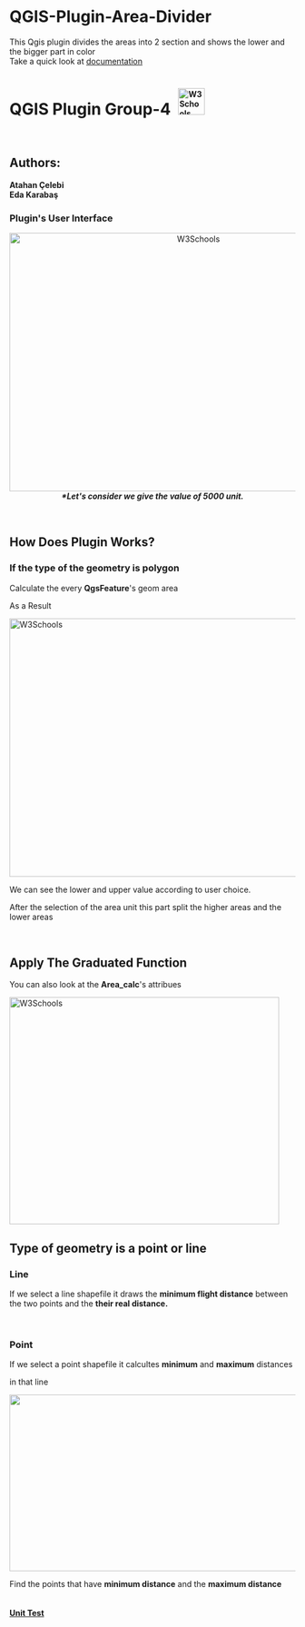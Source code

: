 # QGIS-Plugin-Area-Divider
This Qgis plugin divides the areas into 2 section and shows the lower and the bigger part in color <br>
Take a quick look at <a href='https://qgis-plugin-area-divider.readthedocs.io/en/latest/index.html'>documentation</a>
<h1>QGIS Plugin Group-4&nbsp; <img style="font-size: 14px;" src="https://i.etsystatic.com/17718806/r/il/b5be51/1595306072/il_570xN.1595306072_tbgq.jpg" alt="W3Schools" width="47" height="47" border="0" /></h1>
<p>&nbsp;</p>
<h2> Authors:</h2>
<p><strong>Atahan &Ccedil;elebi</strong><br /><strong>Eda Karabaş</strong></p>
<h3> Plugin's User Interface</h3>
<p style="text-align: center;"><img src="https://i.hizliresim.com/Hfi2lK.png" alt="W3Schools" width="650" height="455" border="0" /><br /><strong><em>*Let's consider we give the value of 5000 unit.</em></strong></p>
<p>&nbsp;</p>
<h2> How Does Plugin Works?</h2>
<h3> If the type of the geometry is polygon</h3>
<p>Calculate the every <strong>QgsFeature</strong>'s geom area</p>

<p>As a Result</p>
<p><img src="https://i.hizliresim.com/Ie28Vo.png" alt="W3Schools" width="855" height="455" border="0" /></p>
<p>We can see the lower and upper value according to user choice.</p>
<p>After the selection of the area unit this part split the higher areas and the lower areas</p>
<p>&nbsp;</p>
<h2> Apply The Graduated Function</h2>

<p>You can also look at the <strong>Area_calc</strong>'s attribues</p>
<p><img src="https://i.hizliresim.com/r4vwIf.png" alt="W3Schools" width="475" height="400" border="0" /></p>
<h2>Type of geometry is a point or line</h2>
<h3>Line</h3>
<p>If we select a line shapefile it draws the <strong>minimum flight distance</strong> between the two points and the <strong>their real distance.</strong><img src="https://i.hizliresim.com/xvvX7j.png" alt="" /></p>
<p>&nbsp;</p>
<h3>Point</h3>
<p>If we select a point shapefile it calcultes <strong>minimum</strong> and <strong>maximum</strong> distances</p>
<p>in that line</p>
<p><img src="https://i.hizliresim.com/ggFiKA.png" alt="" width="505" height="311" /></p>
 Find the points that have <strong>minimum distance</strong> and the <strong>maximum distance</strong>
<p><img src="https://i.hizliresim.com/WhLLu6.png" alt="" /></p>

<h4><a href='https://qgis-plugin-area-divider.readthedocs.io/en/latest/unittest.html'>Unit Test</a></h4>
